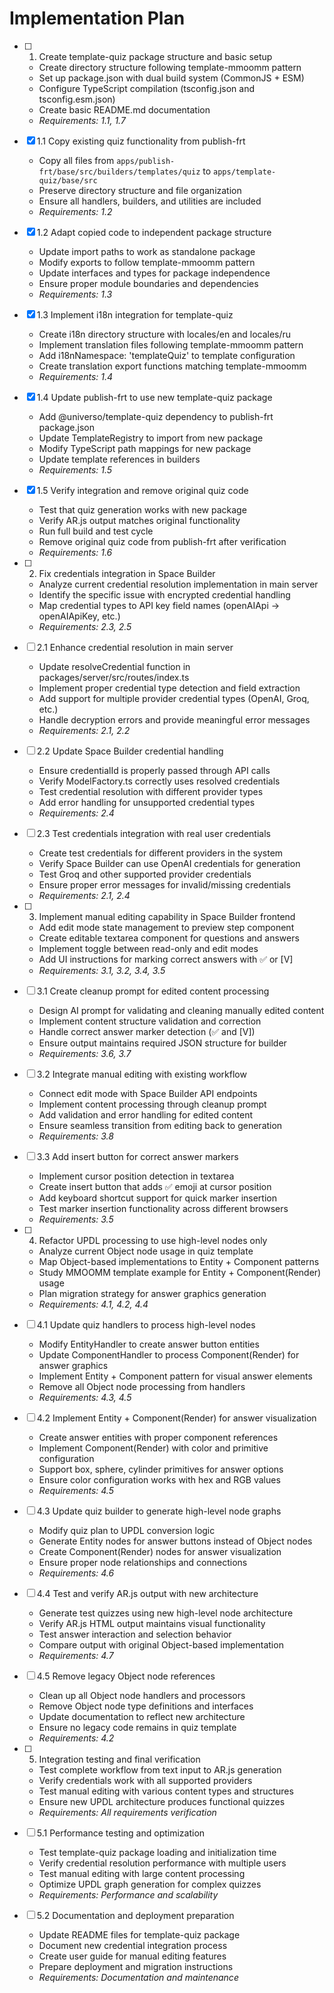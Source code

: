 # Implementation Plan

- [ ] 1. Create template-quiz package structure and basic setup
  - Create directory structure following template-mmoomm pattern
  - Set up package.json with dual build system (CommonJS + ESM)
  - Configure TypeScript compilation (tsconfig.json and tsconfig.esm.json)
  - Create basic README.md documentation
  - _Requirements: 1.1, 1.7_

- [x] 1.1 Copy existing quiz functionality from publish-frt
  - Copy all files from `apps/publish-frt/base/src/builders/templates/quiz` to `apps/template-quiz/base/src`
  - Preserve directory structure and file organization
  - Ensure all handlers, builders, and utilities are included
  - _Requirements: 1.2_

- [x] 1.2 Adapt copied code to independent package structure
  - Update import paths to work as standalone package
  - Modify exports to follow template-mmoomm pattern
  - Update interfaces and types for package independence
  - Ensure proper module boundaries and dependencies
  - _Requirements: 1.3_

- [x] 1.3 Implement i18n integration for template-quiz
  - Create i18n directory structure with locales/en and locales/ru
  - Implement translation files following template-mmoomm pattern
  - Add i18nNamespace: 'templateQuiz' to template configuration
  - Create translation export functions matching template-mmoomm
  - _Requirements: 1.4_

- [x] 1.4 Update publish-frt to use new template-quiz package
  - Add @universo/template-quiz dependency to publish-frt package.json
  - Update TemplateRegistry to import from new package
  - Modify TypeScript path mappings for new package
  - Update template references in builders
  - _Requirements: 1.5_

- [x] 1.5 Verify integration and remove original quiz code
  - Test that quiz generation works with new package
  - Verify AR.js output matches original functionality
  - Run full build and test cycle
  - Remove original quiz code from publish-frt after verification
  - _Requirements: 1.6_

- [ ] 2. Fix credentials integration in Space Builder
  - Analyze current credential resolution implementation in main server
  - Identify the specific issue with encrypted credential handling
  - Map credential types to API key field names (openAIApi -> openAIApiKey, etc.)
  - _Requirements: 2.3, 2.5_

- [ ] 2.1 Enhance credential resolution in main server
  - Update resolveCredential function in packages/server/src/routes/index.ts
  - Implement proper credential type detection and field extraction
  - Add support for multiple provider credential types (OpenAI, Groq, etc.)
  - Handle decryption errors and provide meaningful error messages
  - _Requirements: 2.1, 2.2_

- [ ] 2.2 Update Space Builder credential handling
  - Ensure credentialId is properly passed through API calls
  - Verify ModelFactory.ts correctly uses resolved credentials
  - Test credential resolution with different provider types
  - Add error handling for unsupported credential types
  - _Requirements: 2.4_

- [ ] 2.3 Test credentials integration with real user credentials
  - Create test credentials for different providers in the system
  - Verify Space Builder can use OpenAI credentials for generation
  - Test Groq and other supported provider credentials
  - Ensure proper error messages for invalid/missing credentials
  - _Requirements: 2.1, 2.4_

- [ ] 3. Implement manual editing capability in Space Builder frontend
  - Add edit mode state management to preview step component
  - Create editable textarea component for questions and answers
  - Implement toggle between read-only and edit modes
  - Add UI instructions for marking correct answers with ✅ or [V]
  - _Requirements: 3.1, 3.2, 3.4, 3.5_

- [ ] 3.1 Create cleanup prompt for edited content processing
  - Design AI prompt for validating and cleaning manually edited content
  - Implement content structure validation and correction
  - Handle correct answer marker detection (✅ and [V])
  - Ensure output maintains required JSON structure for builder
  - _Requirements: 3.6, 3.7_

- [ ] 3.2 Integrate manual editing with existing workflow
  - Connect edit mode with Space Builder API endpoints
  - Implement content processing through cleanup prompt
  - Add validation and error handling for edited content
  - Ensure seamless transition from editing back to generation
  - _Requirements: 3.8_

- [ ] 3.3 Add insert button for correct answer markers
  - Implement cursor position detection in textarea
  - Create insert button that adds ✅ emoji at cursor position
  - Add keyboard shortcut support for quick marker insertion
  - Test marker insertion functionality across different browsers
  - _Requirements: 3.5_

- [ ] 4. Refactor UPDL processing to use high-level nodes only
  - Analyze current Object node usage in quiz template
  - Map Object-based implementations to Entity + Component patterns
  - Study MMOOMM template example for Entity + Component(Render) usage
  - Plan migration strategy for answer graphics generation
  - _Requirements: 4.1, 4.2, 4.4_

- [ ] 4.1 Update quiz handlers to process high-level nodes
  - Modify EntityHandler to create answer button entities
  - Update ComponentHandler to process Component(Render) for answer graphics
  - Implement Entity + Component pattern for visual answer elements
  - Remove all Object node processing from handlers
  - _Requirements: 4.3, 4.5_

- [ ] 4.2 Implement Entity + Component(Render) for answer visualization
  - Create answer entities with proper component references
  - Implement Component(Render) with color and primitive configuration
  - Support box, sphere, cylinder primitives for answer options
  - Ensure color configuration works with hex and RGB values
  - _Requirements: 4.5_

- [ ] 4.3 Update quiz builder to generate high-level node graphs
  - Modify quiz plan to UPDL conversion logic
  - Generate Entity nodes for answer buttons instead of Object nodes
  - Create Component(Render) nodes for answer visualization
  - Ensure proper node relationships and connections
  - _Requirements: 4.6_

- [ ] 4.4 Test and verify AR.js output with new architecture
  - Generate test quizzes using new high-level node architecture
  - Verify AR.js HTML output maintains visual functionality
  - Test answer interaction and selection behavior
  - Compare output with original Object-based implementation
  - _Requirements: 4.7_

- [ ] 4.5 Remove legacy Object node references
  - Clean up all Object node handlers and processors
  - Remove Object node type definitions and interfaces
  - Update documentation to reflect new architecture
  - Ensure no legacy code remains in quiz template
  - _Requirements: 4.2_

- [ ] 5. Integration testing and final verification
  - Test complete workflow from text input to AR.js generation
  - Verify credentials work with all supported providers
  - Test manual editing with various content types and structures
  - Ensure new UPDL architecture produces functional quizzes
  - _Requirements: All requirements verification_

- [ ] 5.1 Performance testing and optimization
  - Test template-quiz package loading and initialization time
  - Verify credential resolution performance with multiple users
  - Test manual editing with large content processing
  - Optimize UPDL graph generation for complex quizzes
  - _Requirements: Performance and scalability_

- [ ] 5.2 Documentation and deployment preparation
  - Update README files for template-quiz package
  - Document new credential integration process
  - Create user guide for manual editing features
  - Prepare deployment and migration instructions
  - _Requirements: Documentation and maintenance_